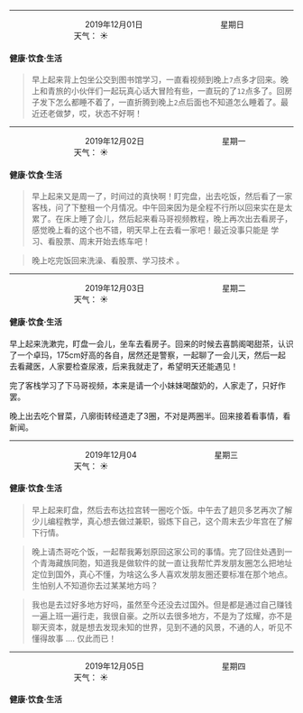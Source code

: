 ***
&nbsp;&nbsp;&nbsp;&nbsp;&nbsp;&nbsp;&nbsp;&nbsp;&nbsp;&nbsp;&nbsp;&nbsp;&nbsp;&nbsp;&nbsp;&nbsp;&nbsp;&nbsp;
&nbsp;&nbsp;&nbsp;&nbsp;&nbsp;&nbsp;&nbsp;&nbsp;&nbsp;&nbsp;&nbsp;&nbsp;&nbsp;&nbsp;           2019年12月01日
&nbsp;&nbsp;&nbsp;&nbsp;&nbsp;&nbsp;&nbsp;&nbsp;&nbsp;&nbsp;&nbsp;&nbsp;&nbsp;&nbsp;&nbsp;&nbsp;&nbsp;&nbsp;
&nbsp;&nbsp;&nbsp;&nbsp;&nbsp;&nbsp;&nbsp;&nbsp;&nbsp;&nbsp;&nbsp;&nbsp;&nbsp;&nbsp;                星期日
&nbsp;&nbsp;&nbsp;&nbsp;&nbsp;&nbsp;&nbsp;&nbsp;&nbsp;&nbsp;&nbsp;&nbsp;&nbsp;&nbsp;&nbsp;&nbsp;&nbsp;&nbsp;
&nbsp;&nbsp;&nbsp;&nbsp;&nbsp;&nbsp;&nbsp;&nbsp;&nbsp;&nbsp;&nbsp;&nbsp;&nbsp;&nbsp;&nbsp;&nbsp;&nbsp;&nbsp;
&nbsp;&nbsp;&nbsp;&nbsp;&nbsp;&nbsp;&nbsp;&nbsp;&nbsp;                                       天气： :sunny:

#### 健康·饮食·生活

>早上起来背上包坐公交到图书馆学习，一直看视频到晚上`7`点多才回来。晚上和青旅的小伙伴们一起玩真心话大冒险有些，一直玩的了`12`点多了。回房子发下怎么都睡不着了，一直折腾到晚上`2`点后面也不知道怎么睡着了。最近还老做梦，哎，状态不好啊！


***
&nbsp;&nbsp;&nbsp;&nbsp;&nbsp;&nbsp;&nbsp;&nbsp;&nbsp;&nbsp;&nbsp;&nbsp;&nbsp;&nbsp;&nbsp;&nbsp;&nbsp;&nbsp;
&nbsp;&nbsp;&nbsp;&nbsp;&nbsp;&nbsp;&nbsp;&nbsp;&nbsp;&nbsp;&nbsp;&nbsp;&nbsp;&nbsp;           2019年12月02日
&nbsp;&nbsp;&nbsp;&nbsp;&nbsp;&nbsp;&nbsp;&nbsp;&nbsp;&nbsp;&nbsp;&nbsp;&nbsp;&nbsp;&nbsp;&nbsp;&nbsp;&nbsp;
&nbsp;&nbsp;&nbsp;&nbsp;&nbsp;&nbsp;&nbsp;&nbsp;&nbsp;&nbsp;&nbsp;&nbsp;&nbsp;&nbsp;                星期一
&nbsp;&nbsp;&nbsp;&nbsp;&nbsp;&nbsp;&nbsp;&nbsp;&nbsp;&nbsp;&nbsp;&nbsp;&nbsp;&nbsp;&nbsp;&nbsp;&nbsp;&nbsp;
&nbsp;&nbsp;&nbsp;&nbsp;&nbsp;&nbsp;&nbsp;&nbsp;&nbsp;&nbsp;&nbsp;&nbsp;&nbsp;&nbsp;&nbsp;&nbsp;&nbsp;&nbsp;
&nbsp;&nbsp;&nbsp;&nbsp;&nbsp;&nbsp;&nbsp;&nbsp;&nbsp;                                       天气： :sunny:

#### 健康·饮食·生活

>早上起来又是周一了，时间过的真快啊！盯完盘，出去吃饭，然后看了一家客栈，问了下整租一个月情况。中午回来因为是全程不行所以回来实在是太累了。在床上睡了会儿，然后起来看马哥视频教程，晚上再次出去看房子，感觉晚上看的这个也不错，明天早上在去看一家吧！最近没事只能是 学习、看股票、周末开始去练车吧！

>晚上吃完饭回来洗澡、看股票、学习技术 。


***
&nbsp;&nbsp;&nbsp;&nbsp;&nbsp;&nbsp;&nbsp;&nbsp;&nbsp;&nbsp;&nbsp;&nbsp;&nbsp;&nbsp;&nbsp;&nbsp;&nbsp;&nbsp;
&nbsp;&nbsp;&nbsp;&nbsp;&nbsp;&nbsp;&nbsp;&nbsp;&nbsp;&nbsp;&nbsp;&nbsp;&nbsp;&nbsp;           2019年12月03日
&nbsp;&nbsp;&nbsp;&nbsp;&nbsp;&nbsp;&nbsp;&nbsp;&nbsp;&nbsp;&nbsp;&nbsp;&nbsp;&nbsp;&nbsp;&nbsp;&nbsp;&nbsp;
&nbsp;&nbsp;&nbsp;&nbsp;&nbsp;&nbsp;&nbsp;&nbsp;&nbsp;&nbsp;&nbsp;&nbsp;&nbsp;&nbsp;                星期二
&nbsp;&nbsp;&nbsp;&nbsp;&nbsp;&nbsp;&nbsp;&nbsp;&nbsp;&nbsp;&nbsp;&nbsp;&nbsp;&nbsp;&nbsp;&nbsp;&nbsp;&nbsp;
&nbsp;&nbsp;&nbsp;&nbsp;&nbsp;&nbsp;&nbsp;&nbsp;&nbsp;&nbsp;&nbsp;&nbsp;&nbsp;&nbsp;&nbsp;&nbsp;&nbsp;&nbsp;
&nbsp;&nbsp;&nbsp;&nbsp;&nbsp;&nbsp;&nbsp;&nbsp;&nbsp;                                       天气： :sunny:

#### 健康·饮食·生活

早上起来洗漱完，盯盘一会儿，坐车去看房子。回来的时候去喜鹊阁喝甜茶，认识了一个卓玛，175cm好高的各自，居然还是警察，一起聊了一会儿天，然后一起去看藏医，人家要检查尿液，后来我就走了，希望明天还能遇见！

完了客栈学习了下马哥视频，本来是请一个小妹妹喝酸奶的，人家走了，只好作罢。

晚上出去吃个冒菜，八廓街转经道走了3圈，不对是两圈半。回来接着看事情，看新闻。


***
&nbsp;&nbsp;&nbsp;&nbsp;&nbsp;&nbsp;&nbsp;&nbsp;&nbsp;&nbsp;&nbsp;&nbsp;&nbsp;&nbsp;&nbsp;&nbsp;&nbsp;&nbsp;
&nbsp;&nbsp;&nbsp;&nbsp;&nbsp;&nbsp;&nbsp;&nbsp;&nbsp;&nbsp;&nbsp;&nbsp;&nbsp;&nbsp;           2019年12月04
&nbsp;&nbsp;&nbsp;&nbsp;&nbsp;&nbsp;&nbsp;&nbsp;&nbsp;&nbsp;&nbsp;&nbsp;&nbsp;&nbsp;&nbsp;&nbsp;&nbsp;&nbsp;
&nbsp;&nbsp;&nbsp;&nbsp;&nbsp;&nbsp;&nbsp;&nbsp;&nbsp;&nbsp;&nbsp;&nbsp;&nbsp;&nbsp;                星期三
&nbsp;&nbsp;&nbsp;&nbsp;&nbsp;&nbsp;&nbsp;&nbsp;&nbsp;&nbsp;&nbsp;&nbsp;&nbsp;&nbsp;&nbsp;&nbsp;&nbsp;&nbsp;
&nbsp;&nbsp;&nbsp;&nbsp;&nbsp;&nbsp;&nbsp;&nbsp;&nbsp;&nbsp;&nbsp;&nbsp;&nbsp;&nbsp;&nbsp;&nbsp;&nbsp;&nbsp;
&nbsp;&nbsp;&nbsp;&nbsp;&nbsp;&nbsp;&nbsp;&nbsp;&nbsp;                                       天气： :sunny:

#### 健康·饮食·生活
>早上起来盯盘，然后去布达拉宫转一圈吃个饭。中午去了趟贝多艺再次了解少儿编程教学，真心想去做过兼职，锻炼下自己，这个周末去少年宫在了解下行情。

>晚上请杰哥吃个饭，一起帮我筹划原回这家公司的事情。完了回住处遇到一个青海藏族同胞，知道我是做软件的就一直让我帮忙弄发朋友圈怎么把地址定位到国外，真心不懂，为啥这么多人喜欢发朋友圈还要标准在那个地点。生怕别人不知道你去过某某地方吗？

>我也是去过好多地方好吗，虽然至今还没去过国外。但是都是通过自己赚钱一遍上班一遍行走，我很自豪。之所以去很多地方，不是为了炫耀，亦不是聊天资本，就是想去发现未知的世界，见到不通的风景，不通的人，听见不懂得故事 .... 仅此而已！




***
&nbsp;&nbsp;&nbsp;&nbsp;&nbsp;&nbsp;&nbsp;&nbsp;&nbsp;&nbsp;&nbsp;&nbsp;&nbsp;&nbsp;&nbsp;&nbsp;&nbsp;&nbsp;
&nbsp;&nbsp;&nbsp;&nbsp;&nbsp;&nbsp;&nbsp;&nbsp;&nbsp;&nbsp;&nbsp;&nbsp;&nbsp;&nbsp;           2019年12月05日
&nbsp;&nbsp;&nbsp;&nbsp;&nbsp;&nbsp;&nbsp;&nbsp;&nbsp;&nbsp;&nbsp;&nbsp;&nbsp;&nbsp;&nbsp;&nbsp;&nbsp;&nbsp;
&nbsp;&nbsp;&nbsp;&nbsp;&nbsp;&nbsp;&nbsp;&nbsp;&nbsp;&nbsp;&nbsp;&nbsp;&nbsp;&nbsp;                星期四
&nbsp;&nbsp;&nbsp;&nbsp;&nbsp;&nbsp;&nbsp;&nbsp;&nbsp;&nbsp;&nbsp;&nbsp;&nbsp;&nbsp;&nbsp;&nbsp;&nbsp;&nbsp;
&nbsp;&nbsp;&nbsp;&nbsp;&nbsp;&nbsp;&nbsp;&nbsp;&nbsp;&nbsp;&nbsp;&nbsp;&nbsp;&nbsp;&nbsp;&nbsp;&nbsp;&nbsp;
&nbsp;&nbsp;&nbsp;&nbsp;&nbsp;&nbsp;&nbsp;&nbsp;&nbsp;                                       天气： :sunny:

#### 健康·饮食·生活